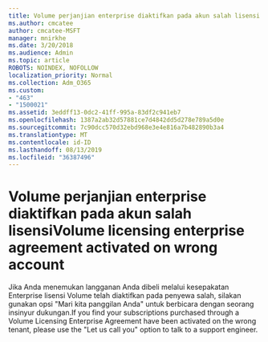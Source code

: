 ```yaml
---
title: Volume perjanjian enterprise diaktifkan pada akun salah lisensi
ms.author: cmcatee
author: cmcatee-MSFT
manager: mnirkhe
ms.date: 3/20/2018
ms.audience: Admin
ms.topic: article
ROBOTS: NOINDEX, NOFOLLOW
localization_priority: Normal
ms.collection: Adm_O365
ms.custom:
- "463"
- "1500021"
ms.assetid: 3eddff13-0dc2-41ff-995a-83df2c941eb7
ms.openlocfilehash: 1387a2ab32d57881ce7d4842dd5d278e789a5d0e
ms.sourcegitcommit: 7c90dcc570d32ebd968e3e4e816a7b482890b3a4
ms.translationtype: MT
ms.contentlocale: id-ID
ms.lasthandoff: 08/13/2019
ms.locfileid: "36387496"
---
```

# <a name="volume-licensing-enterprise-agreement-activated-on-wrong-account"></a><span data-ttu-id="a618d-102">Volume perjanjian enterprise diaktifkan pada akun salah lisensi</span><span class="sxs-lookup"><span data-stu-id="a618d-102">Volume licensing enterprise agreement activated on wrong account</span></span>

<span data-ttu-id="a618d-103">Jika Anda menemukan langganan Anda dibeli melalui kesepakatan Enterprise lisensi Volume telah diaktifkan pada penyewa salah, silakan gunakan opsi "Mari kita panggilan Anda" untuk berbicara dengan seorang insinyur dukungan.</span><span class="sxs-lookup"><span data-stu-id="a618d-103">If you find your subscriptions purchased through a Volume Licensing Enterprise Agreement have been activated on the wrong tenant, please use the "Let us call you" option to talk to a support engineer.</span></span>